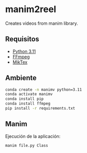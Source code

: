 # manim2reel
 Creates videos from manim library.

## Requisitos
- [Python 3.11](https://www.python.org/downloads/)
- [FFmpeg](https://www.ffmpeg.org/download.html)
- [MikTex](https://miktex.org/)

## Ambiente
    
```bash
conda create -n manimv python=3.11
conda activate manimv
conda install pip
conda install ffmpeg
pip install -r requirements.txt
```

## Manim

Ejecución de la aplicación:

```bash
manim file.py Class
```
